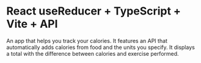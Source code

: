 # React useReducer + TypeScript + Vite + API

An app that helps you track your calories.
It features an API that automatically adds calories from food and the units you specify.
It displays a total with the difference between calories and exercise performed.
